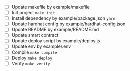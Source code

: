 - [ ] Update makefile by example/makefile
- [ ] Init project `make init`
- [ ] Install dependency by example/package.json `yarn`
- [ ] Update hardhat config by example/hardhat-config.json
- [ ] Update README by example/README.md
- [ ] Update smart contract
- [ ] Update deploy script by example/deploy.js
- [ ] Update env by example/.env
- [ ] Compile `make compile`
- [ ] Deploy `make deploy` 
- [ ] Verify `make verify`
